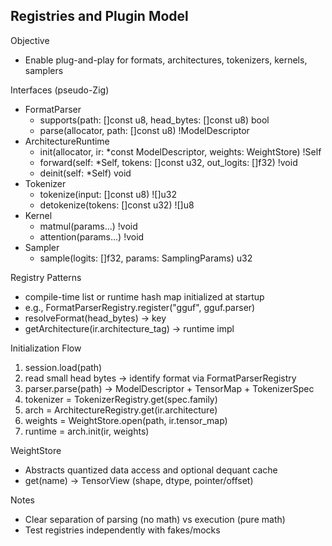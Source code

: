 ## Registries and Plugin Model

Objective
- Enable plug-and-play for formats, architectures, tokenizers, kernels, samplers

Interfaces (pseudo-Zig)
- FormatParser
  - supports(path: []const u8, head_bytes: []const u8) bool
  - parse(allocator, path: []const u8) !ModelDescriptor
- ArchitectureRuntime
  - init(allocator, ir: *const ModelDescriptor, weights: WeightStore) !Self
  - forward(self: *Self, tokens: []const u32, out_logits: []f32) !void
  - deinit(self: *Self) void
- Tokenizer
  - tokenize(input: []const u8) ![]u32
  - detokenize(tokens: []const u32) ![]u8
- Kernel
  - matmul(params...) !void
  - attention(params...) !void
- Sampler
  - sample(logits: []f32, params: SamplingParams) u32

Registry Patterns
- compile-time list or runtime hash map initialized at startup
- e.g., FormatParserRegistry.register("gguf", gguf.parser)
- resolveFormat(head_bytes) → key
- getArchitecture(ir.architecture_tag) → runtime impl

Initialization Flow
1) session.load(path)
2) read small head bytes → identify format via FormatParserRegistry
3) parser.parse(path) → ModelDescriptor + TensorMap + TokenizerSpec
4) tokenizer = TokenizerRegistry.get(spec.family)
5) arch = ArchitectureRegistry.get(ir.architecture)
6) weights = WeightStore.open(path, ir.tensor_map)
7) runtime = arch.init(ir, weights)

WeightStore
- Abstracts quantized data access and optional dequant cache
- get(name) → TensorView (shape, dtype, pointer/offset)

Notes
- Clear separation of parsing (no math) vs execution (pure math)
- Test registries independently with fakes/mocks

